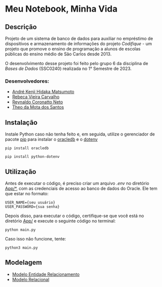 # Meu Notebook, Minha Vida

## Descrição

Projeto de um sistema de banco de dados para auxiliar no empréstimo de dispositivos e armazenamento de informações do projeto *Codifique* - um projeto que promove o ensino de programação a alunos de escolas públicas do ensino médio de São Carlos desde 2013. 

O desenvolvimento desse projeto foi feito pelo grupo 6 da disciplina de *Bases de Dados* (SSC0240) realizada no 1° Semestre de 2023.

### Desenvolvedores:
- [André Kenji Hidaka Matsumoto](https://github.com/amatsuuu)
- [Rebeca Vieira Carvalho](https://github.com/rebeca-vc)
- [Reynaldo Coronatto Neto](https://github.com/reynaldocoronatto)
- [Theo da Mota dos Santos](https://github.com/theosant)

## Instalação

Instale Python caso não tenha feito e, em seguida, utilize o gerenciador de pacote [pip](https://pypi.org/project/pip/) para instalar o [oracledb](https://pypi.org/project/oracledb/) e o [dotenv](https://pypi.org/project/python-dotenv/)
```
pip install oracledb

pip install python-dotenv
```

## Utilização

Antes de executar o código, é preciso criar um arquivo *.env* no diretório [App/*](https://github.com/reynaldocoronatto/SCC0240-Meu-Notebook-Minha-Vida/tree/master/App), com as credenciais de acesso ao banco de dados do Oracle. Ele tem que estar no formato:
```
USER_NAME={seu usuário}
USER_PASSWORD={sua senha}
```

Depois disso, para executar o código, certifique-se que você está no diretório [App/](https://github.com/reynaldocoronatto/SCC0240-Meu-Notebook-Minha-Vida/tree/master/App) e execute o seguinte código no terminal:

```
python main.py
```

Caso isso não funcione, tente:

```
python3 main.py
```

## Modelagem
- [Modelo Entidade Relacionamento](https://github.com/reynaldocoronatto/SCC0240-Meu-Notebook-Minha-Vida/blob/master/Modelagem/modelo_entidade_relacionamento.jpg)
- [Modelo Relacional](https://github.com/reynaldocoronatto/SCC0240-Meu-Notebook-Minha-Vida/blob/master/Modelagem/modelo_relacional.png)